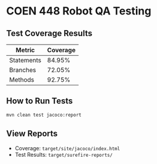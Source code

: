 # COEN 448 Robot QA Testing

## Test Coverage Results
| Metric          | Coverage |
|-----------------|----------|
| Statements      | 84.95%   |
| Branches        | 72.05%   |
| Methods         | 92.75%   |

## How to Run Tests
```bash
mvn clean test jacoco:report
```

## View Reports
- Coverage: `target/site/jacoco/index.html`
- Test Results: `target/surefire-reports/`